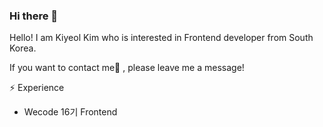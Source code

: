 ### Hi there 👋


Hello! I am Kiyeol Kim who is interested in 
Frontend developer from South Korea.

If you want to contact me💬 , please leave me a message!

⚡ Experience
- Wecode 16기 Frontend



<!--
**kyday/kyday** is a ✨ _special_ ✨ repository because its `README.md` (this file) appears on your GitHub profile.

Here are some ideas to get you started:

- 🔭 I’m currently working on ...
- 🌱 I’m currently learning ...
- 👯 I’m looking to collaborate on ...
- 🤔 I’m looking for help with ...
- 💬 Ask me about ...
- 📫 How to reach me: ...
- 😄 Pronouns: ...
- ⚡ Fun fact: ...
-->
